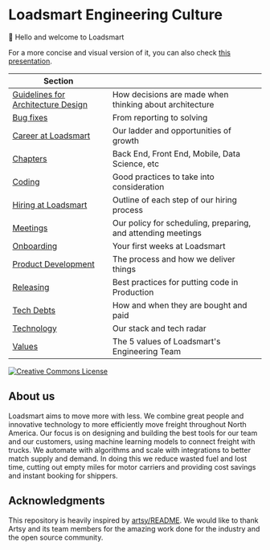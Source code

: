 # Loadsmart Engineering Culture

👋 Hello and welcome to Loadsmart

For a more concise and visual version of it, you can also check [this presentation](https://docs.google.com/presentation/d/12S0OM95M1eLpmkLJmXf05TyTpNvfCU_qiYTNs4rjan8/).

<!-- prettier-ignore-start -->
<!-- start_toc -->
| Section |  |
|--|--|
| [Guidelines for Architecture Design](/architecture#readme) | How decisions are made when thinking about architecture |
| [Bug fixes](/bug-fixes#readme) | From reporting to solving |
| [Career at Loadsmart](/careers#readme) | Our ladder and opportunities of growth |
| [Chapters](/chapters#readme) | Back End, Front End, Mobile, Data Science, etc |
| [Coding](/coding#readme) | Good practices to take into consideration |
| [Hiring at Loadsmart](/hiring#readme) | Outline of each step of our hiring process |
| [Meetings](/meetings#readme) | Our policy for scheduling, preparing, and attending meetings |
| [Onboarding](/onboarding#readme) | Your first weeks at Loadsmart |
| [Product Development](/product-development#readme) | The process and how we deliver things |
| [Releasing](/releasing#readme) | Best practices for putting code in Production |
| [Tech Debts](/tech-debts#readme) | How and when they are bought and paid |
| [Technology](/technology#readme) | Our stack and tech radar |
| [Values](/values#readme) | The 5 values of Loadsmart's Engineering Team |
<!-- end_toc -->
<!-- prettier-ignore-end -->


<a rel="license" href="https://creativecommons.org/licenses/by/4.0/"><img alt="Creative Commons License" style="border-width:0" src="https://i.creativecommons.org/l/by/4.0/88x31.png" /></a>


## About us

Loadsmart aims to move more with less. We combine great people and innovative technology to more efficiently move freight throughout North America. Our focus is on designing and building the best tools for our team and our customers, using machine learning models to connect freight with trucks. We automate with algorithms and scale with integrations to better match supply and demand. In doing this we reduce wasted fuel and lost time, cutting out empty miles for motor carriers and providing cost savings and instant booking for shippers.

## Acknowledgments

This repository is heavily inspired by [artsy/README](https://github.com/artsy/README). We would like to thank Artsy and its team members for the amazing work done for the industry and the open source community.